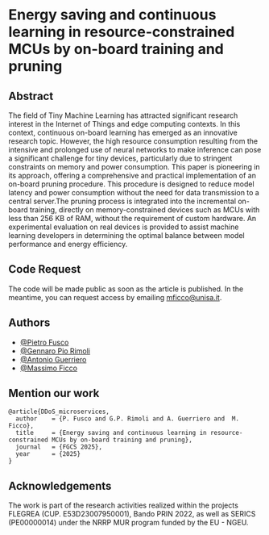 
# Energy saving and continuous learning in resource-constrained MCUs by on-board training and pruning

## Abstract
The field of Tiny Machine Learning has attracted significant research interest in the Internet of Things and edge computing contexts. In this context, continuous on-board learning has emerged as an innovative research topic. However, the high resource consumption resulting from the intensive and prolonged use of neural networks to make inference can pose a significant challenge for tiny devices, particularly due to stringent constraints on memory and power consumption. This paper is pioneering in its approach, offering a comprehensive and practical implementation of an on-board pruning procedure. This procedure is designed to reduce model latency and power consumption without the need for data transmission to a central server.The pruning process is integrated into the incremental on-board training, directly on memory-constrained devices such as MCUs with less than 256 KB of RAM, without the requirement of custom hardware. An experimental evaluation on real devices is provided to assist machine learning developers in determining the optimal balance between model performance and energy efficiency.

## Code Request
The code will be made public as soon as the article is published. In the meantime, you can request access by emailing [mficco@unisa.it](mailto:mficco@unisa.it).

## Authors
- [@Pietro Fusco](https://docenti.unisa.it/064613/home)
- [@Gennaro Pio Rimoli](https://scholar.google.com/citations?user=PcvfK5MAAAAJ&hl=it&oi=ao)
- [@Antonio Guerriero](https://www.docenti.unina.it/#!/professor/414e544f4e494f47554552524945524f4752524e544e39324d3036483933314c/riferimenti)
- [@Massimo Ficco](https://docenti.unisa.it/058291/home)

## Mention our work
```
@article{DDoS_microservices,
  author    = {P. Fusco and G.P. Rimoli and A. Guerriero and  M. Ficco},
  title     = {Energy saving and continuous learning in resource-constrained MCUs by on-board training and pruning},
  journal   = {FGCS 2025},
  year      = {2025}
}
```
## Acknowledgements
The work is part of the research activities realized within the projects FLEGREA (CUP. E53D23007950001), Bando PRIN 2022, as well as SERICS (PE00000014) under the NRRP MUR program funded by the EU - NGEU.
